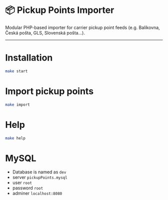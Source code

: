 # 📦 Pickup Points Importer

Modular PHP-based importer for carrier pickup point feeds (e.g. Balíkovna, Česká pošta, GLS, Slovenská pošta...).  

---
# Installation

```bash
make start
```

# Import pickup points

```bash
make import
```

# Help

```bash
make help
```

# MySQL
- Database is named as `dev`
- server `pickupPoints.mysql`
- user `root`
- password `root`
- adminer `localhost:8080`
